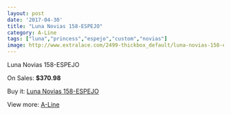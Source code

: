 ```yaml
---
layout: post
date: '2017-04-30'
title: "Luna Novias 158-ESPEJO"
category: A-Line
tags: ["luna","princess","espejo","custom","novias"]
image: http://www.extralace.com/2499-thickbox_default/luna-novias-158-espejo.jpg
---
```

Luna Novias 158-ESPEJO

On Sales: **$370.98**
<a href="https://www.extralace.com/a-line/1181-luna-novias-158-espejo.html"><amp-img layout="responsive" width="600" height="600" src="//www.extralace.com/2499-thickbox_default/luna-novias-158-espejo.jpg" alt="Luna Novias 158-ESPEJO 0" /></a>
<a href="https://www.extralace.com/a-line/1181-luna-novias-158-espejo.html"><amp-img layout="responsive" width="600" height="600" src="//www.extralace.com/2500-thickbox_default/luna-novias-158-espejo.jpg" alt="Luna Novias 158-ESPEJO 1" /></a>

Buy it: [Luna Novias 158-ESPEJO](https://www.extralace.com/a-line/1181-luna-novias-158-espejo.html "Luna Novias 158-ESPEJO")

View more: [A-Line](https://www.extralace.com/2-a-line "A-Line")